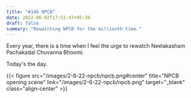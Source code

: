 ```yaml
---
title: "#146 NPCB"
date: 2022-06-02T17:51:47+05:30
draft: false
summary: "Rewatching NPCB for the millionth time."
---
```


Every year, there is a time when I feel the urge to rewatch Neelakasham Pachakadal Chuvanna Bhoomi.

Today's the day.

{{< figure src="/images/2-6-22-npcb/npcb.png#center" title="NPCB opening scene" link="/images/2-6-22-npcb/npcb.png" target="_blank" class="align-center" >}}

